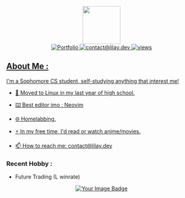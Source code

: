 <div id="header" align="center">
  <img src="https://media2.giphy.com/media/v1.Y2lkPTc5MGI3NjExcmFtMDlhbTZicXl6dWVhbjgxaHZkbTFreDVjcnQ0bnZicG44cHI4NyZlcD12MV9pbnRlcm5hbF9naWZfYnlfaWQmY3Q9cw/dNbYAgjq4Y1HHgvSCH/giphy.gif" width="100"/>
</div>

<div id="badges" align="center">
  <a href="https://lilay.dev">
  <img src="https://img.shields.io/website?url=https%3A%2F%2Flilay.dev&label=Website&labelColor=%23594E32" alt="Portfolio"/>
  <a href="mailto:contact@lilay.dev">
  <img src="https://img.shields.io/badge/Email%20Me-blue" alt="contact@lilay.dev"/>
  <a href="https://github.com/li-lay">
  <img src="https://komarev.com/ghpvc/?username=li-lay&style=flat-square&color=blue" alt="views"/>
</div>

## About Me :
I'm a Sophomore CS student, self-studying anything that interest me!

- :penguin: Moved to Linux in my last year of high school.

- :keyboard: Best editor imo : Neovim

- :globe_with_meridians: Homelabbing.

- :zap: In my free time, I'd read or watch anime/movies.

- :mailbox: How to reach me: contact@lilay.dev

### Recent Hobby :
- Future Trading (L winrate)
<div align="center">
  <a href="https://tryhackme.com/p/l1l4y"><img src="https://tryhackme-badges.s3.amazonaws.com/l1l4y.png" alt="Your Image Badge" /></a>
</div>
